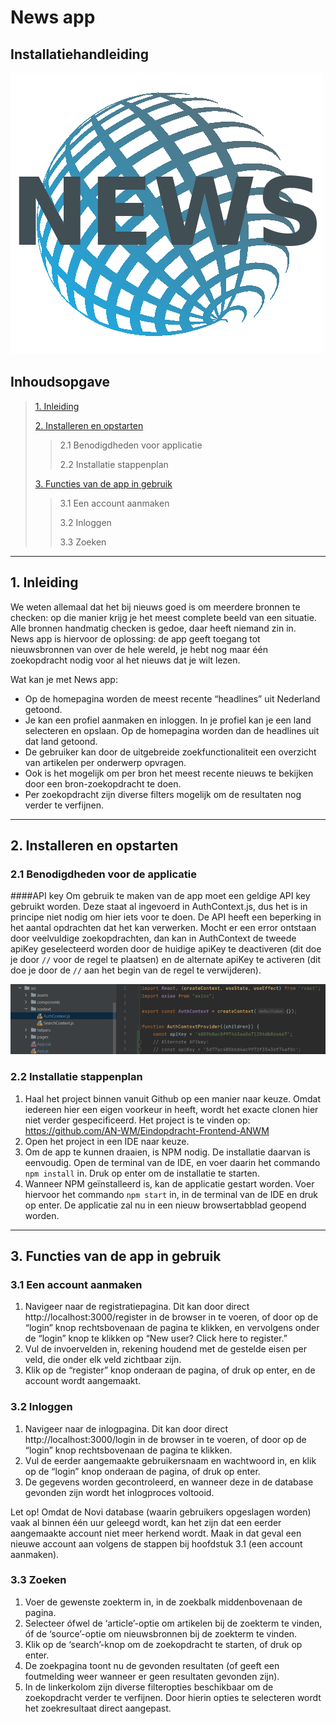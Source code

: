 # News app
## Installatiehandleiding

![News app logo](src/assets/Newslogo.png)

## Inhoudsopgave

>[1. Inleiding](#inleiding)
> 
>[2. Installeren en opstarten](#installeren-en-opstarten) 
>
>>2.1 Benodigdheden voor applicatie
>>
>>2.2 Installatie stappenplan
>
>[3. Functies van de app in gebruik](#functies-van-de-app-in-gebruik)
>
>>3.1 Een account aanmaken
>>
>>3.2 Inloggen
>>
>>3.3 Zoeken

---------------------------------
<h2>
    <a id="inleiding">
        1. Inleiding
    </a>
</h2>

We weten allemaal dat het bij nieuws goed is om meerdere bronnen te checken: op die manier krijg je het meest complete beeld van een situatie. Alle bronnen handmatig checken is gedoe, daar heeft niemand zin in.  
News app is hiervoor de oplossing: de app geeft toegang tot nieuwsbronnen van over de hele wereld, je hebt nog maar één zoekopdracht nodig voor al het nieuws dat je wilt lezen.

Wat kan je met News app:
- Op de homepagina worden de meest recente “headlines” uit Nederland getoond.
- Je kan een profiel aanmaken en inloggen. In je profiel kan je een land selecteren en opslaan. Op de homepagina worden dan de headlines uit dat land getoond.
- De gebruiker kan door de uitgebreide zoekfunctionaliteit een overzicht van artikelen per onderwerp opvragen.
- Ook is het mogelijk om per bron het meest recente nieuws te bekijken door een bron-zoekopdracht te doen.
- Per zoekopdracht zijn diverse filters mogelijk om de resultaten nog verder te verfijnen.

--------------------------

<h2>
    <a id="installeren-en-opstarten">
        2. Installeren en opstarten
    </a>
</h2>

### 2.1 Benodigdheden voor de applicatie

####API key
Om gebruik te maken van de app moet een geldige API key gebruikt worden. Deze staat al ingevoerd in AuthContext.js, dus het is in principe niet nodig om hier iets voor te doen.
De API heeft een beperking in het aantal opdrachten dat het kan verwerken. Mocht er een error ontstaan door veelvuldige zoekopdrachten, dan kan in AuthContext de tweede apiKey geselecteerd worden door de huidige apiKey te deactiveren (dit doe je door `//` voor de regel te plaatsen) en de alternate apiKey te activeren (dit doe je door de `//` aan het begin van de regel te verwijderen).

![](src/assets/ApiKey.png)

### 2.2 Installatie stappenplan

1. Haal het project binnen vanuit Github op een manier naar keuze. Omdat iedereen hier een eigen voorkeur in heeft, wordt het exacte clonen hier niet verder gespecificeerd. Het project is te vinden op:
   https://github.com/AN-WM/Eindopdracht-Frontend-ANWM
2. Open het project in een IDE naar keuze.
3. Om de app te kunnen draaien, is NPM nodig. De installatie daarvan is eenvoudig. Open de terminal van de IDE, en voer daarin het commando `npm install` in. Druk op enter om de installatie te starten.
4. Wanneer NPM geïnstalleerd is, kan de applicatie gestart worden. Voer hiervoor het commando `npm start` in, in de terminal van de IDE en druk op enter. De applicatie zal nu in een nieuw browsertabblad geopend worden.



--------------------------
<h2>
    <a id="functies-van-de-app-in-gebruik">
        3. Functies van de app in gebruik
    </a>
</h2>

### 3.1 Een account aanmaken
1.	Navigeer naar de registratiepagina. Dit kan door direct http://localhost:3000/register in de browser in te voeren, of door op de “login” knop rechtsbovenaan de pagina te klikken, en vervolgens onder de “login” knop te klikken op “New user? Click here to register.”
2.	Vul de invoervelden in, rekening houdend met de gestelde eisen per veld, die onder elk veld zichtbaar zijn.
3.	Klik op de “register” knop onderaan de pagina, of druk op enter, en de account wordt aangemaakt.

### 3.2 Inloggen
1. Navigeer naar de inlogpagina. Dit kan door direct http://localhost:3000/login in de browser in te voeren, of door op de “login” knop rechtsbovenaan de pagina te klikken.
2. Vul de eerder aangemaakte gebruikersnaam en wachtwoord in, en klik op de “login” knop onderaan de pagina, of druk op enter.
3. De gegevens worden gecontroleerd, en wanneer deze in de database gevonden zijn wordt het inlogproces voltooid.

Let op! Omdat de Novi database (waarin gebruikers opgeslagen worden) vaak al binnen één uur geleegd wordt, kan het zijn dat een eerder aangemaakte account niet meer herkend wordt. Maak in dat geval een nieuwe account aan volgens de stappen bij hoofdstuk 3.1 (een account aanmaken).

### 3.3 Zoeken
1.	Voer de gewenste zoekterm in, in de zoekbalk middenbovenaan de pagina.
2.	Selecteer ófwel de ‘article’-optie om artikelen bij de zoekterm te vinden, óf de ‘source’-optie om nieuwsbronnen bij de zoekterm te vinden.
3.	Klik op de ‘search’-knop om de zoekopdracht te starten, of druk op enter.
4.	De zoekpagina toont nu de gevonden resultaten (of geeft een foutmelding weer wanneer er geen resultaten gevonden zijn).
5.	In de linkerkolom zijn diverse filteropties beschikbaar om de zoekopdracht verder te verfijnen. Door hierin opties te selecteren wordt het zoekresultaat direct aangepast. 
